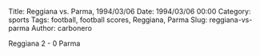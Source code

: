 Title: Reggiana vs. Parma, 1994/03/06
Date: 1994/03/06 00:00
Category: sports
Tags: football, football scores, Reggiana, Parma
Slug: reggiana-vs-parma
Author: carbonero


Reggiana 2 - 0 Parma
